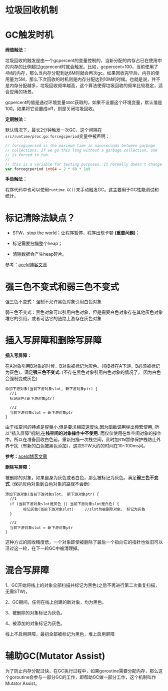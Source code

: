 # 垃圾回收机制

# GC触发时机

**阀值触法：**

垃圾回收的触发是由一个gcpercent的变量控制的，当新分配的内存占已在使用中的内存的比例超过gcprecent时就会触发。比如，gcpercent=100，当前使用了4M的内存，那么当内存分配到达8M时就会再次gc。如果回收完毕后，内存的使用量为5M，那么下次回收的时机则是内存分配达到10M的时候。也就是说，并不是内存分配越多，垃圾回收频率越高，这个算法使得垃圾回收的频率比较稳定，适合应用的场景。

gcpercent的值是通过环境变量`GOGC`获取的，如果不设置这个环境变量，默认值是100。如果将它设置成off，则是关闭垃圾回收。


**定期触法：**

默认情况下，最长2分钟触发一次GC，这个间隔在`src/runtime/proc.go:forcegcperiod`变量中被声明：

```go
// forcegcperiod is the maximum time in nanoseconds between garbage
// collections. If we go this long without a garbage collection, one
// is forced to run.
//
// This is a variable for testing purposes. It normally doesn't change.
var forcegcperiod int64 = 2 * 60 * 1e9
```


**手动触法：**

程序代码中也可以使用`runtime.GC()`来手动触发GC。这主要用于GC性能测试和统计。



# 标记清除法缺点？

- STW，stop the world；让程序暂停，程序出现卡顿 **(重要问题)**；
  
- 标记需要扫描整个heap；
  
- 清除数据会产生heap碎片。

参考：[aceld博客文章](https://www.kancloud.cn/aceld/golang/1958308)



# 强三色不变式和弱三色不变式


强三色不变式：强制不允许黑色对象引用白色对象

弱三色不变式：黑色对象可以引用白色对象，但是需要白色对象存在其他灰色对象堆它的引用，或者可达它的链路上游存在灰色对象


# 插入写屏障和删除写屏障

**插入写屏障：**

在A对象引用B对象的时候，B对象被标记为灰色。(将B挂在A下游，B必须被标记为灰色)，满足**强三色不变式**. (不存在黑色对象引用白色对象的情况了， 因为白色会强制变成灰色)

```
添加下游对象(当前下游对象slot, 新下游对象ptr) {   
  //1
  标记灰色(新下游对象ptr)   
  
  //2
  当前下游对象slot = 新下游对象ptr  				  
}
```

由于栈空间的特点是容量小,但是要求相应速度快,因为函数调用弹出频繁使用, 所以“插入屏障”机制,在**栈空间的对象操作中不使用**. 而仅仅使用在堆空间对象的操作中。所以在准备回收白色前，重新扫描一次栈空间，此时加`STW`暂停保护栈防止外界干扰（有新的白色被黑色添加），这次STW大约的时间在10~100ms间。

**参考：**[aceld博客文章](https://www.kancloud.cn/aceld/golang/1958308)



**删除写屏障：**

被删除的对象，如果自身为灰色或者白色，那么被标记为灰色。满足**弱三色不变式**. (保护灰色对象到白色对象的路径不会断)

```
添加下游对象(当前下游对象slot， 新下游对象ptr) {
  //1
  if (当前下游对象slot是灰色 || 当前下游对象slot是白色) {
  		标记灰色(当前下游对象slot)     //slot为被删除对象， 标记为灰色
  }
  
  //2
  当前下游对象slot = 新下游对象ptr
}
```

这种方式的回收精度低，一个对象即使被删除了最后一个指向它的指针也依旧可以活过这一轮，在下一轮GC中被清理掉。



# 混合写屏障

1、GC开始将栈上的对象全部扫描并标记为黑色(之后不再进行第二次重复扫描，无需STW)，

2、GC期间，任何在栈上创建的新对象，均为黑色。

3、被删除的对象标记为灰色。

4、被添加的对象标记为灰色。



栈上不启用屏障，最初全部被标记为黑色，堆上启用屏障



# 辅助GC(Mutator Assist)

为了防止内存分配过快，在GC执行过程中，如果goroutine需要分配内存，那么这个goroutine会参与一部分GC的工作，即帮助GC做一部分工作，这个机制叫作Mutator Assist。

